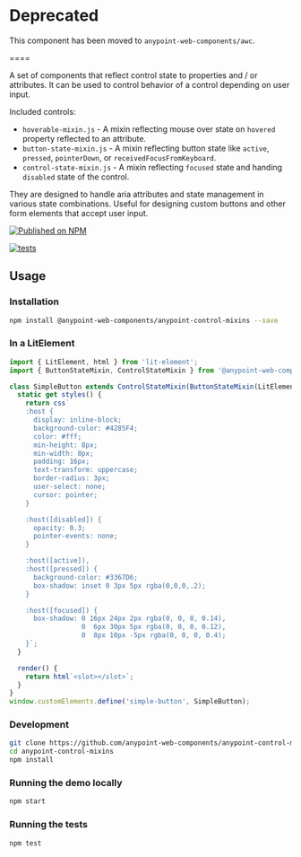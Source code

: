 # Deprecated

This component has been moved to `anypoint-web-components/awc`.

====

A set of components that reflect control state to properties and / or attributes.
It can be used to control behavior of a control depending on user input.

Included controls:

- `hoverable-mixin.js` - A mixin reflecting mouse over state on `hovered` property reflected to an attribute.
- `button-state-mixin.js` - A mixin reflecting button state like `active`, `pressed`, `pointerDown`, or `receivedFocusFromKeyboard`.
- `control-state-mixin.js` - A mixin reflecting `focused` state and handing `disabled` state of the control.

They are designed to handle aria attributes and state management in various state combinations.
Useful for designing custom buttons and other form elements that accept user input.

[![Published on NPM](https://img.shields.io/npm/v/@anypoint-web-components/anypoint-control-mixins.svg)](https://www.npmjs.com/package/@anypoint-web-components/anypoint-control-mixins)

[![tests](https://github.com/anypoint-web-components/anypoint-control-mixins/actions/workflows/tests.yml/badge.svg)](https://github.com/anypoint-web-components/anypoint-control-mixins/actions/workflows/tests.yml)

## Usage

### Installation

```sh
npm install @anypoint-web-components/anypoint-control-mixins --save
```

### In a LitElement

```js
import { LitElement, html } from 'lit-element';
import { ButtonStateMixin, ControlStateMixin } from '@anypoint-web-components/anypoint-control-mixins';

class SimpleButton extends ControlStateMixin(ButtonStateMixin(LitElement)) {
  static get styles() {
    return css`
    :host {
      display: inline-block;
      background-color: #4285F4;
      color: #fff;
      min-height: 8px;
      min-width: 8px;
      padding: 16px;
      text-transform: uppercase;
      border-radius: 3px;
      user-select: none;
      cursor: pointer;
    }

    :host([disabled]) {
      opacity: 0.3;
      pointer-events: none;
    }

    :host([active]),
    :host([pressed]) {
      background-color: #3367D6;
      box-shadow: inset 0 3px 5px rgba(0,0,0,.2);
    }

    :host([focused]) {
      box-shadow: 0 16px 24px 2px rgba(0, 0, 0, 0.14),
                  0  6px 30px 5px rgba(0, 0, 0, 0.12),
                  0  8px 10px -5px rgba(0, 0, 0, 0.4);
    }`;
  }

  render() {
    return html`<slot></slot>`;
  }
}
window.customElements.define('simple-button', SimpleButton);
```

### Development

```sh
git clone https://github.com/anypoint-web-components/anypoint-control-mixins
cd anypoint-control-mixins
npm install
```

### Running the demo locally

```sh
npm start
```

### Running the tests

```sh
npm test
```
